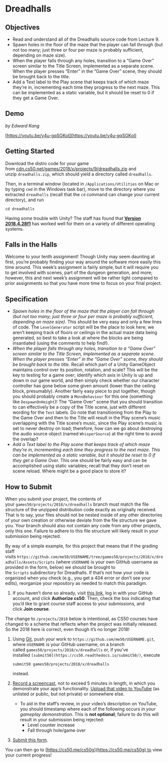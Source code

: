 # Dreadhalls

## **Objectives**

- Read and understand all of the Dreadhalls source code from Lecture 9.
- Spawn holes in the floor of the maze that the player can fall through (but not too many; just three or four per maze is probably sufficient, depending on maze size).
- When the player falls through any holes, transition to a “Game Over” screen similar to the Title Screen, implemented as a separate scene. When the player presses “Enter” in the “Game Over” scene, they should be brought back to the title.
- Add a Text label to the Play scene that keeps track of which maze they’re in, incrementing each time they progress to the next maze. This can be implemented as a static variable, but it should be reset to 0 if they get a Game Over.

## **Demo**

*by Edward Kang*

[https://youtu.be/y4u-gqSGKoI](https://youtu.be/y4u-gqSGKoI)

## **Getting Started**

Download the distro code for your game from [cdn.cs50.net/games/2018/x/projects/9/dreadhalls.zip](https://cdn.cs50.net/games/2018/x/projects/9/dreadhalls.zip) and unzip `dreadhalls.zip`, which should yield a directory called `dreadhalls`.

Then, in a terminal window (located in `/Applications/Utilities` on Mac or by typing `cmd` in the Windows task bar), move to the directory where you extracted `dreadhalls` (recall that the `cd` command can change your current directory), and run

`cd dreadhalls`

Having some trouble with Unity? The staff has found that **[Version 2018.4.28f1](https://unity3d.com/unity/qa/lts-releases)** has worked well for them on a variety of different operating systems.

## **Falls in the Halls**

Welcome to your tenth assignment! Though Unity may seem daunting at first, you’re probably finding your way around the software more easily this time around. This week’s assignment is fairly simple, but it will require you to get involved with scenes, part of the dungeon generation, and more; however, this and next week’s assignment will be rather light compared to prior assignments so that you have more time to focus on your final project.

## **Specification**

- *Spawn holes in the floor of the maze that the player can fall through (but not too many; just three or four per maze is probably sufficient, depending on maze size).* This should be very easy and only a few lines of code. The `LevelGenerator` script will be the place to look here; we aren’t keeping track of floors or ceilings in the actual maze data being generated, so best to take a look at where the blocks are being insantiated (using the comments to help find!).
- *When the player falls through any holes, transition to a “Game Over” screen similar to the Title Screen, implemented as a separate scene. When the player presses “Enter” in the “Game Over” scene, they should be brought back to the title.* Recall which part of a Unity GameObject maintains control over its position, rotation, and scale? This will be the key to testing for a game over; identify which axis in Unity is up and down in our game world, and then simply check whether our character controller has gone below some given amount (lower than the ceiling block, presumably). Another fairly easy piece to put together, though you should probably create a `MonoBehaviour` for this one (something like `DespawnOnHeight`)! The “Game Over” scene that you should transition to can effectively be a copy of the Title scene, just with different wording for the `Text` labels. Do note that transitioning from the Play to the Game Over and then to the Title will result in the Play scene’s music overlapping with the Title scene’s music, since the Play scene’s music is set to never destroy on load; therefore, how can we go about destroying the audio source object (named `WhisperSource`) at the right time to avoid the overlap?
- *Add a Text label to the Play scene that keeps track of which maze they’re in, incrementing each time they progress to the next maze. This can be implemented as a static variable, but it should be reset to 0 if they get a Game Over.* This one should be fairly easy and can be accomplished using static variables; recall that they don’t reset on scene reload. Where might be a good place to store it?

## **How to Submit**

When you submit your project, the contents of your `games50/projects/2018/x/dreadhalls` branch must match the file structure of the unzipped distribution code exactly as originally received. That is to say, your files should not be nested inside of any other directories of your own creation or otherwise deviate from the file structure we gave you. Your branch should also not contain any code from any other projects, only this one. Failure to adhere to this file structure will likely result in your submission being rejected.

By way of a simple example, for this project that means that if the grading staff visits `https://github.com/me50/USERNAME/tree/games50/projects/2018/x/dreadhalls/Assets/Scripts` (where `USERNAME` is your own GitHub username as provided in the form, below) we should be brought to the `Scripts` subdirectory for Dreadhalls. If that’s not how your code is organized when you check (e.g., you get a 404 error or don’t see your edits), reorganize your repository as needed to match this paradigm.

1. If you haven’t done so already, visit [this link](https://submit.cs50.io/invites/46e6f2ea29954ce9bb1bdc478a440055), log in with your GitHub account, and click **Authorize cs50**. Then, check the box indicating that you’d like to grant course staff access to your submissions, and click **Join course**.

The change to `/projects/2018` below is intentional, as CS50 courses have changed to a scheme that reflects when the project was initially released. So the 2018 here is correct, even though it’s no longer 2018!

1. Using [Git](https://git-scm.com/downloads), push your work to `https://github.com/me50/USERNAME.git`, where `USERNAME` is your GitHub username, on a branch called `games50/projects/2018/x/dreadhalls` or, if you’ve installed `[submit50](https://cs50.readthedocs.io/submit50/)`, execute
    
    `submit50 games50/projects/2018/x/dreadhalls`
    
    instead.
    
2. [Record a screencast](https://www.howtogeek.com/205742/how-to-record-your-windows-mac-linux-android-or-ios-screen/), not to exceed 5 minutes in length, in which you demonstrate your app’s functionality. [Upload that video to YouTube](https://www.youtube.com/upload) (as unlisted or public, but not private) or somewhere else.
    - To aid in the staff’s review, in your video’s description on YouTube, you should timestamp where each of the following occurs *in your gameplay demonstration*. This is **not optional**; failure to do this will result in your submission being rejected:
        - Level counter increase
        - Fall through hole/game over
3. [Submit this form](https://forms.cs50.io/7dd45258-f989-4ea5-824f-983e929e554f).

You can then go to [https://cs50.me/cs50g](https://cs50.me/cs50g) to view your current progress!